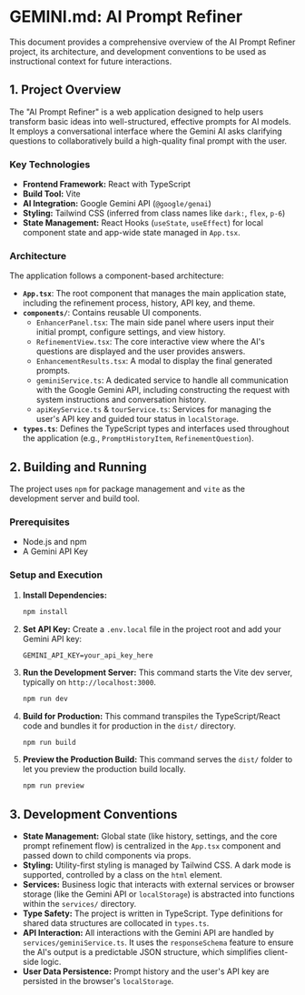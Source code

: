 # GEMINI.md: AI Prompt Refiner

This document provides a comprehensive overview of the AI Prompt Refiner project, its architecture, and development conventions to be used as instructional context for future interactions.

## 1. Project Overview

The "AI Prompt Refiner" is a web application designed to help users transform basic ideas into well-structured, effective prompts for AI models. It employs a conversational interface where the Gemini AI asks clarifying questions to collaboratively build a high-quality final prompt with the user.

### Key Technologies

*   **Frontend Framework:** React with TypeScript
*   **Build Tool:** Vite
*   **AI Integration:** Google Gemini API (`@google/genai`)
*   **Styling:** Tailwind CSS (inferred from class names like `dark:`, `flex`, `p-6`)
*   **State Management:** React Hooks (`useState`, `useEffect`) for local component state and app-wide state managed in `App.tsx`.

### Architecture

The application follows a component-based architecture:

*   **`App.tsx`**: The root component that manages the main application state, including the refinement process, history, API key, and theme.
*   **`components/`**: Contains reusable UI components.
    *   `EnhancerPanel.tsx`: The main side panel where users input their initial prompt, configure settings, and view history.
    *   `RefinementView.tsx`: The core interactive view where the AI's questions are displayed and the user provides answers.
    *   `EnhancementResults.tsx`: A modal to display the final generated prompts.
    *   `geminiService.ts`: A dedicated service to handle all communication with the Google Gemini API, including constructing the request with system instructions and conversation history.
    *   `apiKeyService.ts` & `tourService.ts`: Services for managing the user's API key and guided tour status in `localStorage`.
*   **`types.ts`**: Defines the TypeScript types and interfaces used throughout the application (e.g., `PromptHistoryItem`, `RefinementQuestion`).

## 2. Building and Running

The project uses `npm` for package management and `vite` as the development server and build tool.

### Prerequisites

*   Node.js and npm
*   A Gemini API Key

### Setup and Execution

1.  **Install Dependencies:**
    ```bash
    npm install
    ```

2.  **Set API Key:**
    Create a `.env.local` file in the project root and add your Gemini API key:
    ```
    GEMINI_API_KEY=your_api_key_here
    ```

3.  **Run the Development Server:**
    This command starts the Vite dev server, typically on `http://localhost:3000`.
    ```bash
    npm run dev
    ```

4.  **Build for Production:**
    This command transpiles the TypeScript/React code and bundles it for production in the `dist/` directory.
    ```bash
    npm run build
    ```

5.  **Preview the Production Build:**
    This command serves the `dist/` folder to let you preview the production build locally.
    ```bash
    npm run preview
    ```

## 3. Development Conventions

*   **State Management:** Global state (like history, settings, and the core prompt refinement flow) is centralized in the `App.tsx` component and passed down to child components via props.
*   **Styling:** Utility-first styling is managed by Tailwind CSS. A dark mode is supported, controlled by a class on the `html` element.
*   **Services:** Business logic that interacts with external services or browser storage (like the Gemini API or `localStorage`) is abstracted into functions within the `services/` directory.
*   **Type Safety:** The project is written in TypeScript. Type definitions for shared data structures are collocated in `types.ts`.
*   **API Interaction:** All interactions with the Gemini API are handled by `services/geminiService.ts`. It uses the `responseSchema` feature to ensure the AI's output is a predictable JSON structure, which simplifies client-side logic.
*   **User Data Persistence:** Prompt history and the user's API key are persisted in the browser's `localStorage`.
